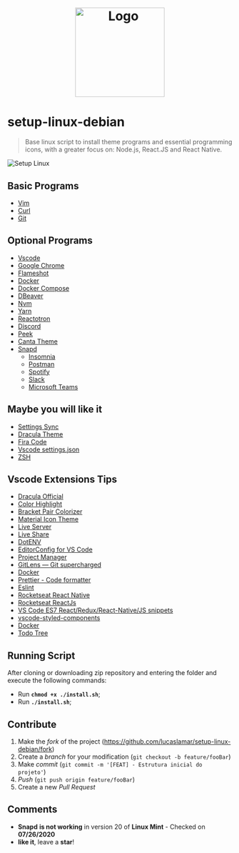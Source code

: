   <!-- Futuras Extensões || Futuros Programas -->
  <!-- <li>
    <a 
    target="_blank"
    href="">
    </a>
    </li> -->

<h1 align="center">
  <img alt="Logo" title="Logo " src="assets/linux.png" width="200px" />
</h1>

# setup-linux-debian
> Base linux script to install theme programs and essential programming icons, with a greater focus on: Node.js, React.JS and React Native.

![Setup Linux](assets/demo.gif)

 ## Basic Programs <Mandatory>

 <ul>
  <li>
    <a 
    target="_blank"
    href="https://www.vim.org/download.php">Vim
    </a>
    </li>
  <li>
    <a 
    target="_blank"
    href="https://curl.haxx.se/download.html">Curl
    </a>
    </li>
  <li>
    <a 
    target="_blank"
    href="https://git-scm.com/download/linux"> Git
    </a>
    </li>
 </ul>

## Optional Programs <You can choose via Whiptail>

<ul>
    <li> 
      <a 
      target="_blank"
      href="https://code.visualstudio.com/"> Vscode 
      </a>
      </li>
    <li> 
      <a 
      target="_blank"
      href="https://www.google.com/intl/pt-BR/chrome/"> Google Chrome
      </a>
      </li>
    <li> 
      <a 
      target="_blank"
      href="https://flameshot.org/getting-started/">Flameshot
      </a>
      </li>
    <li> 
      <a 
      target="_blank"
      href="https://www.docker.com/get-started"> Docker 
      </a> 
      </li>
    <li> 
      <a 
      target="_blank"
      href="https://docs.docker.com/compose/"> Docker Compose 
      </a> 
      </li>
    <li> 
      <a 
      target="_blank"
      href="https://dbeaver.io/">DBeaver
      </a>
      </li>
    <li> 
      <a 
      target="_blank"
      href="https://github.com/nvm-sh/nvm"> Nvm 
      </a>
      </li>
    <li> 
      <a 
      target="_blank"
      href="https://yarnpkg.com/en/docs/getting-started">Yarn
      </a> 
      </li>
    <li> 
      <a 
      target="_blank"
      href="https://github.com/infinitered/reactotron">Reactotron
      </a> 
      </li>
    <li> 
      <a 
      target="_blank"
      href="https://discordapp.com/">Discord
      </a> 
      </li>
    <li> 
      <a 
      target="_blank"
      href="https://github.com/phw/peek">Peek
      </a> 
      </li>
    <li> 
      <a 
      target="_blank"
      href="https://github.com/vinceliuice/Canta-theme/">Canta Theme 
      </a> 
      </li>
    <li>
      <a 
      target="_blank"
      href="https://snapcraft.io/store"> Snapd 
      </a>
      <ul>    
      <li> 
        <a 
        target="_blank"
        href="https://support.insomnia.rest/article/23-installation#ubuntu">Insomnia
        </a> 
        </li>    
      <li> 
        <a 
        target="_blank"
        href="https://postman.com">Postman
        </a> 
        </li>    
      <li> 
        <a 
        target="_blank"
        href="https://www.spotify.com/br/download/linux/"> Spotify 
        </a> 
        </li>    
      <li> 
        <a 
        target="_blank"
        href="https://slack.com/intl/pt-br/downloads/linux"> Slack 
        </a> 
        </li>    
      <li> 
        <a 
        target="_blank"
        href="https://snapcraft.io/teams"> Microsoft Teams 
        </a> 
        </li>    
    </ul>
</ul>

 ## Maybe you will like it <NOT in the script>
<ul>
  <li>
    <a 
    target="_blank"
    href="https://code.visualstudio.com/docs/editor/settings-sync">Settings Sync
    </a>
    </li>
  <li>
    <a 
    target="_blank"
    href="https://draculatheme.com/">Dracula Theme
    </a>
    </li>
  <li>
    <a 
    target="_blank"
    href="https://github.com/tonsky/FiraCode">Fira Code
    </a>
    </li>
  <li>
    <a 
    target="_blank"
    href="https://gist.github.com/diego3g/b1b189063d21b96d6144ca896755be64">Vscode settings.json
    </a>
    </li>
  <li>
    <a 
    target="_blank"
    href="https://www.notion.so/Configurando-o-Terminal-c3dcaf4c54a241228288b513c4e936b4">ZSH
    </a>
    </li>
</ul>



## Vscode Extensions Tips <Settings Sync>
<ul>
  <li>
    <a 
    target="_blank"
    href="https://marketplace.visualstudio.com/items?itemName=dracula-theme.theme-dracula">Dracula Official
    </li>
  <li>
    <a 
    target="_blank"
    href="https://marketplace.visualstudio.com/items?itemName=naumovs.color-highlight">Color Highlight
    </a>
    </li>
  <li>
    <a 
    target="_blank"
    href="https://marketplace.visualstudio.com/items?itemName=CoenraadS.bracket-pair-colorizer">Bracket Pair Colorizer
    </a>
    </li>
  <li>
    <a 
    target="_blank"
    href="https://marketplace.visualstudio.com/items?itemName=PKief.material-icon-theme">Material Icon Theme
    </a>
    </li> 
  <li>
    <a 
    target="_blank"
    href="https://marketplace.visualstudio.com/items?itemName=ritwickdey.LiveServer">Live Server
    </a>
    </li>    
  <li>
    <a 
    target="_blank"
    href="https://marketplace.visualstudio.com/items?itemName=MS-vsliveshare.vsliveshare">Live Share
    </a>
    </li>
  <li>
    <a 
    target="_blank"
    href="https://marketplace.visualstudio.com/items?itemName=mikestead.dotenv">DotENV
    </a>
    </li>
  <li>
    <a 
    target="_blank"
    href="https://marketplace.visualstudio.com/items?itemName=EditorConfig.EditorConfig">EditorConfig for VS Code
    </a>
    </li>
  <li>
    <a 
    target="_blank"
    href="https://marketplace.visualstudio.com/items?itemName=alefragnani.project-manager">Project Manager
    </a>
    </li>
  <li>
    <a 
    target="_blank"
    href="https://marketplace.visualstudio.com/items?itemName=eamodio.gitlens">GitLens — Git supercharged
    </a>
    </li>
  <li>
    <a 
    target="_blank"
    href="">Docker
    </a>
    </li>
  <li>
    <a 
    target="_blank"
    href="https://marketplace.visualstudio.com/items?itemName=esbenp.prettier-vscode">Prettier - Code formatter
    </a>
    </li>
  <li>
    <a 
    target="_blank"
    href="https://marketplace.visualstudio.com/items?itemName=dbaeumer.vscode-eslint">Eslint
    </a>
    </li>
  <li>
    <a 
    target="_blank"
    href="https://marketplace.visualstudio.com/items?itemName=rocketseat.RocketseatReactNative">Rocketseat React Native
    </a>
    </li>
  <li>
    <a 
    target="_blank"
    href="https://marketplace.visualstudio.com/items?itemName=rocketseat.RocketseatReactJS">Rocketseat ReactJs
    </a>
    </li>
  <li>
    <a 
    target="_blank"
    href="https://marketplace.visualstudio.com/items?itemName=dsznajder.es7-react-js-snippets">VS Code ES7 React/Redux/React-Native/JS snippets
    </a>
    </li>
  <li>
    <a 
    target="_blank"
    href="https://marketplace.visualstudio.com/items?itemName=jpoissonnier.vscode-styled-components">vscode-styled-components
    </li>
  <li>
    <a 
    target="_blank"
    href="https://marketplace.visualstudio.com/items?itemName=ms-azuretools.vscode-docker">Docker
    </a>
    </li>
  <li>
    <a 
    target="_blank"
    href="https://marketplace.visualstudio.com/items?itemName=Gruntfuggly.todo-tree">Todo Tree</a>
    </a>
    </li>
</ul>

## Running Script

After cloning or downloading zip repository and entering the folder and execute the following commands:
- Run **`chmod +x ./install.sh`**;
- Run **`./install.sh`**;

## Contribute

1. Make the _fork_ of the project (<https://github.com/lucaslamar/setup-linux-debian/fork>)
2. Create a _branch_ for your modification (`git checkout -b feature/fooBar`)
3. Make _commit_ (`git commit -m '[FEAT] - Estrutura inicial do projeto'`)
4. _Push_ (`git push origin feature/fooBar`)
5. Create a new _Pull Request_

## Comments

- **Snapd** **is not working** in version 20 of **Linux Mint** - Checked on **07/26/2020**
- **like it**, leave a **star**!
